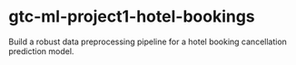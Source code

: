 # gtc-ml-project1-hotel-bookings
Build a robust data preprocessing pipeline for a hotel booking cancellation prediction model.
